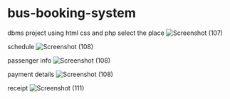 # bus-booking-system
dbms project  using html css and php
select the place 
![Screenshot (107)](https://user-images.githubusercontent.com/94981001/172688550-74fb9b55-e0b1-4b4e-9465-477613f0db07.png)

schedule
![Screenshot (108)](https://user-images.githubusercontent.com/94981001/172688705-b651454f-6a27-4369-8b88-5b483c3733c2.png)
 
 passenger info
 ![Screenshot (108)](https://user-images.githubusercontent.com/94981001/172688814-2d344121-f665-4939-9f17-21bc0344cd83.png)

payment details
![Screenshot (108)](https://user-images.githubusercontent.com/94981001/172688944-c50cce1f-6df6-4d42-b2a5-63b09e0a2a82.png)

receipt
![Screenshot (111)](https://user-images.githubusercontent.com/94981001/172689021-780c5884-3599-41ab-bd07-db52426d34b3.png)
